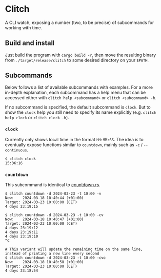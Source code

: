 # Clitch
A CLI watch, exposing a number (two, to be precise) of subcommands for working with time.

## Build and install
Just build the program with `cargo build -r`, then move the resulting binary from
`./target/release/clitch` to some desired directory on your `$PATH`.

## Subcommands
Below follows a list of available subcommands with examples. For a more in-depth explanation, each subcommand
has a help menu that can be accessed either with `clitch help <subcommand>` or `clitch <subcommand> -h`.

If no subcommand is specified, the default subcommand is `clock`. But to show the `clock` help you still need to
specify its name explicitly (e.g. `clitch help clock` or `clitch clock -h`).

### `clock`
Currently only shows local time in the format `HH:MM:SS`.
The idea is to eventually expose functions similar to `countdown`, mainly such as `-c` / `--continuous`.

```shell
$ clitch clock
15:36:16
```

### `countdown`
This subcommand is identical to [countdown.rs](https://github.com/terminalnode/countdown.rs).

```shell
$ clitch countdown -d 2024-03-23 -t 10:00 -v
Now:    2024-03-18 10:40:44 (+01:00)
Target: 2024-03-23 10:00:00 (CET)
4 days 23:19:15

$ clitch countdown -d 2024-03-23 -t 10:00 -cv
Now:    2024-03-18 10:40:47 (+01:00)
Target: 2024-03-23 10:00:00 (CET)
4 days 23:19:12
4 days 23:19:11
4 days 23:19:10
^C

# This variant will update the remaining time on the same line, instead of printing a new line every second
$ clitch countdown -d 2024-03-23 -t 10:00 -cvo
Now:    2024-03-18 10:40:58 (+01:00)
Target: 2024-03-23 10:00:00 (CET)
4 days 23:18:54
```